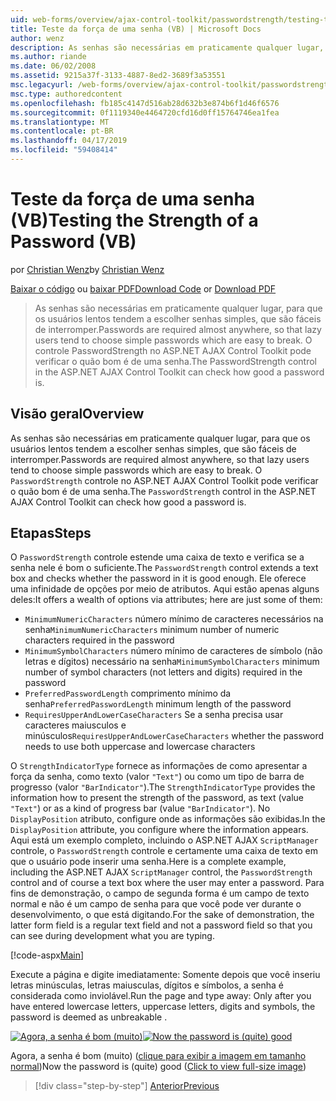 ```yaml
---
uid: web-forms/overview/ajax-control-toolkit/passwordstrength/testing-the-strength-of-a-password-vb
title: Teste da força de uma senha (VB) | Microsoft Docs
author: wenz
description: As senhas são necessárias em praticamente qualquer lugar, para que os usuários lentos tendem a escolher senhas simples, que são fáceis de interromper. O controle PasswordStrength do ASP. N...
ms.author: riande
ms.date: 06/02/2008
ms.assetid: 9215a37f-3133-4887-8ed2-3689f3a53551
msc.legacyurl: /web-forms/overview/ajax-control-toolkit/passwordstrength/testing-the-strength-of-a-password-vb
msc.type: authoredcontent
ms.openlocfilehash: fb185c4147d516ab28d632b3e874b6f1d46f6576
ms.sourcegitcommit: 0f1119340e4464720cfd16d0ff15764746ea1fea
ms.translationtype: MT
ms.contentlocale: pt-BR
ms.lasthandoff: 04/17/2019
ms.locfileid: "59408414"
---
```

# <a name="testing-the-strength-of-a-password-vb"></a><span data-ttu-id="86c8c-104">Teste da força de uma senha (VB)</span><span class="sxs-lookup"><span data-stu-id="86c8c-104">Testing the Strength of a Password (VB)</span></span>

<span data-ttu-id="86c8c-105">por [Christian Wenz](https://github.com/wenz)</span><span class="sxs-lookup"><span data-stu-id="86c8c-105">by [Christian Wenz](https://github.com/wenz)</span></span>

<span data-ttu-id="86c8c-106">[Baixar o código](http://download.microsoft.com/download/9/3/f/93f8daea-bebd-4821-833b-95205389c7d0/PasswordStrength0.vb.zip) ou [baixar PDF](http://download.microsoft.com/download/2/d/c/2dc10e34-6983-41d4-9c08-f78f5387d32b/passwordstrength0VB.pdf)</span><span class="sxs-lookup"><span data-stu-id="86c8c-106">[Download Code](http://download.microsoft.com/download/9/3/f/93f8daea-bebd-4821-833b-95205389c7d0/PasswordStrength0.vb.zip) or [Download PDF](http://download.microsoft.com/download/2/d/c/2dc10e34-6983-41d4-9c08-f78f5387d32b/passwordstrength0VB.pdf)</span></span>

> <span data-ttu-id="86c8c-107">As senhas são necessárias em praticamente qualquer lugar, para que os usuários lentos tendem a escolher senhas simples, que são fáceis de interromper.</span><span class="sxs-lookup"><span data-stu-id="86c8c-107">Passwords are required almost anywhere, so that lazy users tend to choose simple passwords which are easy to break.</span></span> <span data-ttu-id="86c8c-108">O controle PasswordStrength no ASP.NET AJAX Control Toolkit pode verificar o quão bom é de uma senha.</span><span class="sxs-lookup"><span data-stu-id="86c8c-108">The PasswordStrength control in the ASP.NET AJAX Control Toolkit can check how good a password is.</span></span>


## <a name="overview"></a><span data-ttu-id="86c8c-109">Visão geral</span><span class="sxs-lookup"><span data-stu-id="86c8c-109">Overview</span></span>

<span data-ttu-id="86c8c-110">As senhas são necessárias em praticamente qualquer lugar, para que os usuários lentos tendem a escolher senhas simples, que são fáceis de interromper.</span><span class="sxs-lookup"><span data-stu-id="86c8c-110">Passwords are required almost anywhere, so that lazy users tend to choose simple passwords which are easy to break.</span></span> <span data-ttu-id="86c8c-111">O `PasswordStrength` controle no ASP.NET AJAX Control Toolkit pode verificar o quão bom é de uma senha.</span><span class="sxs-lookup"><span data-stu-id="86c8c-111">The `PasswordStrength` control in the ASP.NET AJAX Control Toolkit can check how good a password is.</span></span>

## <a name="steps"></a><span data-ttu-id="86c8c-112">Etapas</span><span class="sxs-lookup"><span data-stu-id="86c8c-112">Steps</span></span>

<span data-ttu-id="86c8c-113">O `PasswordStrength` controle estende uma caixa de texto e verifica se a senha nele é bom o suficiente.</span><span class="sxs-lookup"><span data-stu-id="86c8c-113">The `PasswordStrength` control extends a text box and checks whether the password in it is good enough.</span></span> <span data-ttu-id="86c8c-114">Ele oferece uma infinidade de opções por meio de atributos. Aqui estão apenas alguns deles:</span><span class="sxs-lookup"><span data-stu-id="86c8c-114">It offers a wealth of options via attributes; here are just some of them:</span></span>

- <span data-ttu-id="86c8c-115">`MinimumNumericCharacters` número mínimo de caracteres necessários na senha</span><span class="sxs-lookup"><span data-stu-id="86c8c-115">`MinimumNumericCharacters` minimum number of numeric characters required in the password</span></span>
- <span data-ttu-id="86c8c-116">`MinimumSymbolCharacters` número mínimo de caracteres de símbolo (não letras e dígitos) necessário na senha</span><span class="sxs-lookup"><span data-stu-id="86c8c-116">`MinimumSymbolCharacters` minimum number of symbol characters (not letters and digits) required in the password</span></span>
- <span data-ttu-id="86c8c-117">`PreferredPasswordLength` comprimento mínimo da senha</span><span class="sxs-lookup"><span data-stu-id="86c8c-117">`PreferredPasswordLength` minimum length of the password</span></span>
- <span data-ttu-id="86c8c-118">`RequiresUpperAndLowerCaseCharacters` Se a senha precisa usar caracteres maiusculos e minúsculos</span><span class="sxs-lookup"><span data-stu-id="86c8c-118">`RequiresUpperAndLowerCaseCharacters` whether the password needs to use both uppercase and lowercase characters</span></span>

<span data-ttu-id="86c8c-119">O `StrengthIndicatorType` fornece as informações de como apresentar a força da senha, como texto (valor `"Text"`) ou como um tipo de barra de progresso (valor `"BarIndicator"`).</span><span class="sxs-lookup"><span data-stu-id="86c8c-119">The `StrengthIndicatorType` provides the information how to present the strength of the password, as text (value `"Text"`) or as a kind of progress bar (value `"BarIndicator"`).</span></span> <span data-ttu-id="86c8c-120">No `DisplayPosition` atributo, configure onde as informações são exibidas.</span><span class="sxs-lookup"><span data-stu-id="86c8c-120">In the `DisplayPosition` attribute, you configure where the information appears.</span></span> <span data-ttu-id="86c8c-121">Aqui está um exemplo completo, incluindo o ASP.NET AJAX `ScriptManager` controle, o `PasswordStrength` controle e certamente uma caixa de texto em que o usuário pode inserir uma senha.</span><span class="sxs-lookup"><span data-stu-id="86c8c-121">Here is a complete example, including the ASP.NET AJAX `ScriptManager` control, the `PasswordStrength` control and of course a text box where the user may enter a password.</span></span> <span data-ttu-id="86c8c-122">Para fins de demonstração, o campo de segunda forma é um campo de texto normal e não é um campo de senha para que você pode ver durante o desenvolvimento, o que está digitando.</span><span class="sxs-lookup"><span data-stu-id="86c8c-122">For the sake of demonstration, the latter form field is a regular text field and not a password field so that you can see during development what you are typing.</span></span>

[!code-aspx[Main](testing-the-strength-of-a-password-vb/samples/sample1.aspx)]

<span data-ttu-id="86c8c-123">Execute a página e digite imediatamente: Somente depois que você inseriu letras minúsculas, letras maiusculas, dígitos e símbolos, a senha é considerada como inviolável.</span><span class="sxs-lookup"><span data-stu-id="86c8c-123">Run the page and type away: Only after you have entered lowercase letters, uppercase letters, digits and symbols, the password is deemed as unbreakable .</span></span>


<span data-ttu-id="86c8c-124">[![Agora, a senha é bom (muito)](testing-the-strength-of-a-password-vb/_static/image2.png)](testing-the-strength-of-a-password-vb/_static/image1.png)</span><span class="sxs-lookup"><span data-stu-id="86c8c-124">[![Now the password is (quite) good](testing-the-strength-of-a-password-vb/_static/image2.png)](testing-the-strength-of-a-password-vb/_static/image1.png)</span></span>

<span data-ttu-id="86c8c-125">Agora, a senha é bom (muito) ([clique para exibir a imagem em tamanho normal](testing-the-strength-of-a-password-vb/_static/image3.png))</span><span class="sxs-lookup"><span data-stu-id="86c8c-125">Now the password is (quite) good ([Click to view full-size image](testing-the-strength-of-a-password-vb/_static/image3.png))</span></span>

> [!div class="step-by-step"]
> [<span data-ttu-id="86c8c-126">Anterior</span><span class="sxs-lookup"><span data-stu-id="86c8c-126">Previous</span></span>](testing-the-strength-of-a-password-cs.md)
